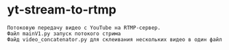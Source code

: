# yt-stream-to-rtmp
    Потоковую передачу видео с YouTube на RTMP-сервер.
    Файл mainV1.py запуск потокого стрима
    Файд video_concatenator.py для склеивания нескольких видео в один файл

